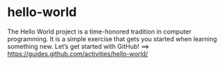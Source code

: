 # hello-world
The Hello World project is a time-honored tradition in computer programming. It is a simple exercise that gets you started when learning something new. Let’s get started with GitHub! ==> https://guides.github.com/activities/hello-world/

